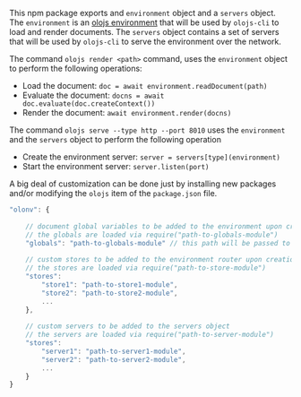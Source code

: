 This npm package exports and `environment` object and a `servers` object. The 
`environment` is an [olojs environment](env) that will be used by `olojs-cli`
to load and render documents. The `servers` object contains a set of servers 
that will be used by `olojs-cli` to serve the environment over the network.

The command `olojs render <path>` command, uses the `environment` object to 
perform the following operations:

* Load the document: `doc = await environment.readDocument(path)`
* Evaluate the document: `docns = await doc.evaluate(doc.createContext())`
* Render the document: `await environment.render(docns)`

The command `olojs serve --type http --port 8010` uses the `environment` and the
`servers` object to perform the following operation

* Create the environment server: `server = servers[type](environment)`
* Start the environment server: `server.listen(port)`

A big deal of customization can be done just by installing new packages and/or
modifying the `olojs` item of the `package.json` file.

```js
"olonv": {
    
    // document global variables to be added to the environment upon creation
    // the globals are loaded via require("path-to-globals-module")
    "globals": "path-to-globals-module" // this path will be passed to node require
    
    // custom stores to be added to the environment router upon creation
    // the stores are loaded via require("path-to-store-module")
    "stores":
        "store1": "path-to-store1-module",
        "store2": "path-to-store2-module",
        ...
    },
    
    // custom servers to be added to the servers object
    // the servers are loaded via require("path-to-server-module")
    "stores":
        "server1": "path-to-server1-module",
        "server2": "path-to-server2-module",
        ...
    }
}
```


[env]: https://github.com/onlabsorg/olojs/blob/master/docs/api/environment.md
